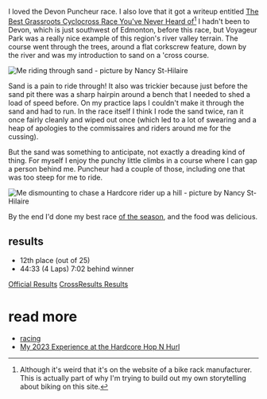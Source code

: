 I loved the Devon Puncheur race. I also love that it got a writeup entitled [The Best Grassroots Cyclocross Race You've Never Heard of](https://www.swagman.ca/blogs/news/the-best-grassroots-cyclocross-race-you-ve-never-heard-of)[^1] I hadn't been to Devon, which is just southwest of Edmonton, before this race, but Voyageur Park was a really nice example of this region's river valley terrain. The course went through the trees, around a flat corkscrew feature, down by the river and was my introduction to sand on a 'cross course.

[^1]: Although it's weird that it's on the website of a bike rack manufacturer. This is actually part of why I'm trying to build out my own storytelling about biking on this site.

![Me riding through sand - picture by Nancy St-Hilaire](/pics/puncheur22-5-sand.jpg)

Sand is a pain to ride through! It also was trickier because just before the sand pit there was a sharp hairpin around a bench that I needed to shed a load of speed before. On my practice laps I couldn't make it through the sand and had to run. In the race itself I think I rode the sand twice, ran it once fairly cleanly and wiped out once (which led to a lot of swearing and a heap of apologies to the commissaires and riders around me for the cussing).

But the sand was something to anticipate, not exactly a dreading kind of thing. For myself I enjoy the punchy little climbs in a course where I can gap a person behind me. Puncheur had a couple of those, including one that was too steep for me to ride.

![Me dismounting to chase a Hardcore rider up a hill - picture by Nancy St-Hilaire](/pics/puncheur22-2-climb.jpg)

By the end I'd done my best race [of the season](2211121613-cyclocross-season.md), and the food was delicious.
## results
* 12th place (out of 25)
* 44:33 (4 Laps) 7:02 behind winner

[Official Results](https://www.albertabicycle.ab.ca/uploads/files/Puncheur%20CX%20Results.pdf)
[CrossResults Results](https://www.crossresults.com/race/11589)

# read more

* [racing](racing.md)
* [My 2023 Experience at the Hardcore Hop N Hurl](230930-hopnhurl2023.md)